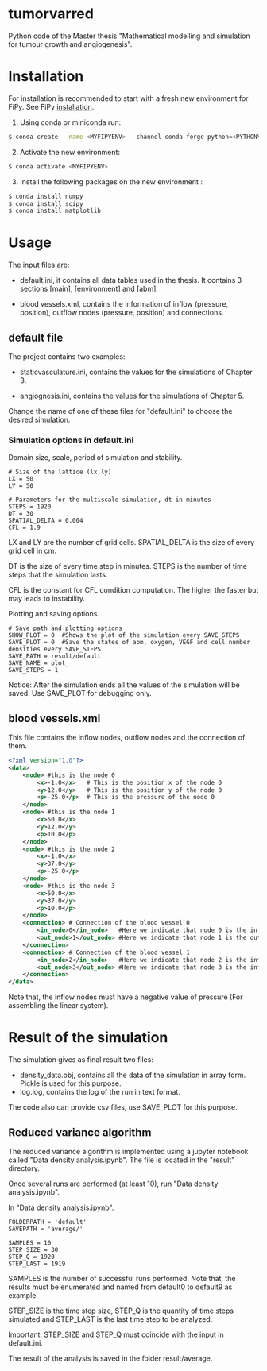 # tumorvarred

Python code of the Master thesis "Mathematical modelling and simulation for tumour growth and angiogenesis".

# Installation

For installation is recommended to start with a fresh new environment for FiPy. See FiPy [installation](https://www.ctcms.nist.gov/fipy/INSTALLATION.html).

1. Using conda or miniconda run:
```bash
$ conda create --name <MYFIPYENV> --channel conda-forge python=<PYTHONVERSION> fipy
```

2. Activate the new environment:
```bash
$ conda activate <MYFIPYENV>
```

3. Install the following packages on the new environment <MYFIPYENV>:
```bash
$ conda install numpy
$ conda install scipy
$ conda install matplotlib
```

# Usage

The input files are:
- default.ini,
it contains all data tables used in the thesis. It contains 3 sections [main], [environment] and [abm].

- blood vessels.xml, contains the information of inflow (pressure, position), outflow nodes (pressure, position) and connections.

## default file
The project contains two examples:

- staticvasculature.ini, contains the values for the simulations of Chapter 3.

- angiognesis.ini, contains the values for the simulations of Chapter 5.

Change the name of one of these files for "default.ini" to choose the desired simulation.

### Simulation options in default.ini ​
Domain size, scale, period of simulation and stability.

```
# Size of the lattice (lx,ly)
LX = 50
LY = 50

# Parameters for the multiscale simulation, dt in minutes
STEPS = 1920
DT = 30
SPATIAL_DELTA = 0.004
CFL = 1.9
```
LX and LY are the number of grid cells. SPATIAL_DELTA is the size of every grid cell in cm.

DT is the size of every time step in minutes. STEPS is the number of time steps that the simulation lasts.

CFL is the constant for CFL condition computation. The higher the faster but may leads to instability.


Plotting and saving options.
```
# Save path and plotting options
SHOW_PLOT = 0  #Shows the plot of the simulation every SAVE_STEPS 
SAVE_PLOT = 0  #Save the states of abm, oxygen, VEGF and cell number densities every SAVE_STEPS
SAVE_PATH = result/default
SAVE_NAME = plot_
SAVE_STEPS = 1 
```
Notice: After the simulation ends all the values of the simulation will be saved. Use SAVE_PLOT for debugging only.


## blood vessels.xml
This file contains the inflow nodes, outflow nodes and the connection of them.
```xml
<?xml version="1.0"?>
<data>
    <node> #this is the node 0
        <x>-1.0</x>   # This is the position x of the node 0
        <y>12.0</y>   # This is the position y of the node 0
        <p>-25.0</p>  # This is the pressure of the node 0
    </node>
    <node> #this is the node 1
        <x>50.0</x>
        <y>12.0</y>
        <p>10.0</p>
    </node>
    <node> #this is the node 2
        <x>-1.0</x>
        <y>37.0</y>
        <p>-25.0</p>
    </node>
    <node> #this is the node 3
        <x>50.0</x>
        <y>37.0</y>
        <p>10.0</p>
    </node>
    <connection> # Connection of the blood vessel 0
        <in_node>0</in_node>   #Here we indicate that node 0 is the inflow node of the blood vessel 0
        <out_node>1</out_node> #Here we indicate that node 1 is the outflow node of the blood vessel 0
    </connection>
    <connection> # Connection of the blood vessel 1
        <in_node>2</in_node>   #Here we indicate that node 2 is the inflow node of the blood vessel 1
        <out_node>3</out_node> #Here we indicate that node 3 is the inflow node of the blood vessel 1
    </connection>
</data>
```

Note that, the inflow nodes must have a negative value of pressure (For assembling the linear system).

# Result of the simulation
The simulation gives as final result two files:
- density_data.obj, contains all the data of the simulation in array form. Pickle is used for this purpose.
- log.log, contains the log of the run in text format.

The code also can provide csv files, use SAVE_PLOT for this purpose.

## Reduced variance algorithm
The reduced variance algorithm is implemented using a jupyter notebook called "Data density analysis.ipynb". The file is located in the "result" directory.

Once several runs are performed (at least 10), run "Data density analysis.ipynb".

In "Data density analysis.ipynb".
```
FOLDERPATH = 'default'
SAVEPATH = 'average/'

SAMPLES = 10
STEP_SIZE = 30
STEP_Q = 1920
STEP_LAST = 1919
```
SAMPLES is the number of successful runs performed. Note that, the results must be enumerated and named from default0 to default9 as example.

STEP_SIZE is the time step size, STEP_Q is the quantity of time steps simulated and STEP_LAST is the last time step to be analyzed.

Important: STEP_SIZE and STEP_Q must coincide with the input in default.ini.

The result of the analysis is saved in the folder result/average.
